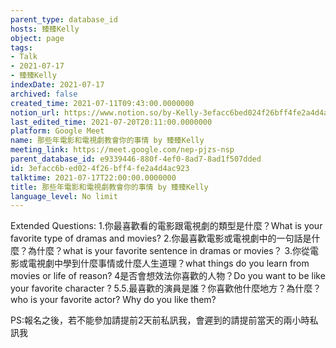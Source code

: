 ```yaml
---
parent_type: database_id
hosts: 臻臻Kelly
object: page
tags:
- Talk
- 2021-07-17
- 臻臻Kelly
indexDate: 2021-07-17
archived: false
created_time: 2021-07-11T09:43:00.0000000
notion_url: https://www.notion.so/by-Kelly-3efacc6bed024f26bff4fe2a4d4ac923
last_edited_time: 2021-07-20T20:11:00.0000000
platform: Google Meet
name: 那些年電影和電視劇教會你的事情 by 臻臻Kelly
meeting_link: https://meet.google.com/nep-pjzs-nsp
parent_database_id: e9339446-880f-4ef0-8ad7-8ad1f507dded
id: 3efacc6b-ed02-4f26-bff4-fe2a4d4ac923
talktime: 2021-07-17T22:00:00.0000000
title: 那些年電影和電視劇教會你的事情 by 臻臻Kelly
language_level: No limit
---
```


Extended Questions:
1.你最喜歡看的電影跟電視劇的類型是什麼？What is your favorite type of dramas and movies?
2.你最喜歡電影或電視劇中的一句話是什麼？為什麼？what is your favorite sentence in dramas or movies？
3.你從電影或電視劇中學到什麼事情或什麼人生道理？what things do you learn from movies or life of reason?
4是否會想效法你喜歡的人物？Do you want to be like your favorite character ?
5.5.最喜歡的演員是誰？你喜歡他什麼地方？為什麼？who is your favorite actor? Why do you like them?

PS:報名之後，若不能參加請提前2天前私訊我，會遲到的請提前當天的兩小時私訊我



